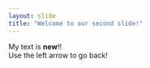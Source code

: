 ```yaml
---
layout: slide
title: "Welcome to our second slide!"
---
```

My text is <b>new</b>!!<br>
Use the left arrow to go back!
